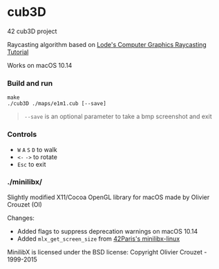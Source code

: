 # cub3D
42 cub3D project

Raycasting algorithm based on [Lode's Computer Graphics Raycasting Tutorial](https://lodev.org/cgtutor/raycasting.html)

Works on macOS 10.14

### Build and run
```
make
./cub3D ./maps/e1m1.cub [--save]
```
> `--save` is an optional parameter to take a bmp screenshot and exit

### Controls
- `W` `A` `S` `D` to walk
- `<-` `->` to rotate
- `Esc` to exit

### ./minilibx/
Slightly modified X11/Cocoa OpenGL library for macOS made by Olivier Crouzet (Ol)

Changes:
- Added flags to suppress deprecation warnings on macOS 10.14
- Added ```mlx_get_screen_size``` from [42Paris's minilibx-linux](https://github.com/42Paris/minilibx-linux)

MinilibX is licensed under the BSD license: Copyright Olivier Crouzet - 1999-2015

